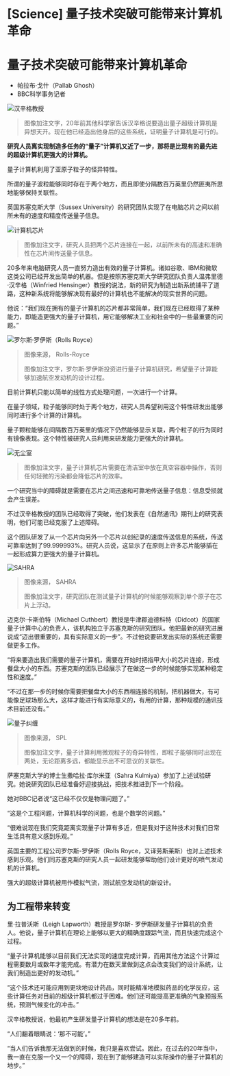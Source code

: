 # [Science] 量子技术突破可能带来计算机革命

#  量子技术突破可能带来计算机革命

  * 帕拉布·戈什（Pallab Ghosh） 
  * BBC科学事务记者 


![汉辛格教授](_128528124_winni1.jpg)

> 图像加注文字，20年前其他科学家告诉汉辛格说要造出量子超级计算机是异想天开。现在他已经造出他身后的这些系统，证明量子计算机是可行的。

**研究人员离实现制造多任务的“量子”计算机又近了一步，那将是比现有的最先进的超级计算机更强大的计算机。**

量子计算机利用了亚原子粒子的怪异特性。

所谓的量子波粒能够同时存在于两个地方，而且即使分隔数百万英里仍然匪夷所思地能够保持关联性。

英国苏塞克斯大学（Sussex University）的研究团队实现了在电脑芯片之间以前所未有的速度和精度传送量子信息。

![计算机芯片](_128528121_tonychip.jpg)

> 图像加注文字，研究人员把两个芯片连接在一起，以前所未有的高速和准确性在芯片间传送量子信息。

20多年来电脑研究人员一直努力造出有效的量子计算机。诸如谷歌、IBM和微软这类公司已经开发出简单的机器。但是按照苏塞克斯大学研究团队负责人温弗里德·汉辛格（Winfried Hensinger）教授的说法，新的研究为制造出新系统铺平了道路，这种新系统将能够解决现有最好的计算机也不能解决的现实世界的问题。

他说：“我们现在拥有的量子计算机的芯片都非常简单，我们现在已经取得了某种能力，即能造更强大的量子计算机，用它能够解决工业和社会中的一些最重要的问题。”

![罗尔斯·罗伊斯（Rolls Royce）](_128562528_06c57805-b2cd-4e89-8475-c3e2b1c1bf3c.png)

> 图像来源，  Rolls-Royce
>
> 图像加注文字，罗尔斯·罗伊斯投资进行量子计算机研究，希望量子计算能够加速航空发动机的设计过程。

目前计算机只能以简单的线性方式处理问题，一次进行一个计算。

在量子领域，粒子能够同时处于两个地方，研究人员希望利用这个特性研发出能够同时进行多个计算的计算机。

量子颗粒能够在间隔数百万英里的情况下仍然能够显示关联，两个粒子的行为同时有镜像表现。这个特性被研究人员利用来研发能力更强大的计算机。

![无尘室](_128528014_cleanroom.jpg)

> 图像加注文字，量子计算机芯片需要在清洁室中放在真空容器中操作，否则任何轻微的污染都会降低芯片的效率。

一个研究当中的障碍就是需要在芯片之间迅速和可靠地传送量子信息：信息受损就会产生误差。

不过汉辛格教授的团队已经取得了突破，他们发表在《自然通讯》期刊上的研究表明，他们可能已经克服了上述障碍。

这个团队研发了从一个芯片向另外一个芯片以创纪录的速度传送信息的系统，传送可靠率达到了99.999993%。研究人员说，这显示了在原则上许多芯片能够插在一起形成算力更强大的量子计算机。

![SAHRA](_128645147_6b485306-a996-4f28-9d07-da97aae23b04.jpg)

> 图像来源，  SAHRA
>
> 图像加注文字，研究团队在测试量子计算机的时候能够观察到单个原子在芯片上浮动。

迈克尔·卡斯伯特（Michael Cuthbert）教授是牛津郡迪德科特（Didcot）的国家量子计算中心的负责人，该机构独立于苏塞克斯的研究团队。他把最新的研究进展说成“迈出很重要的，具有实际意义的一步”。不过他说要研发出实际的系统还需要做更多工作。

“将来要造出我们需要的量子计算机，需要在开始时把指甲大小的芯片连接，形成餐盘大小的东西。苏塞克斯的团队已经展示了在做这一步的时候能够实现某种稳定性和速度。”

“不过在那一步的时候你需要把餐盘大小的东西相连接的机制，把机器做大，有可能像足球场那么大，这样才能进行有实际意义的，有用的计算，那种规模的通讯技术目前还没有。”

![量子纠缠](_128528116_quantum_entanglement_illustration-1.jpg)

> 图像来源，  SPL
>
> 图像加注文字，量子计算利用微观粒子的奇异特性，即粒子能够同时出现在两处，无论距离多远，都能显示出不可思议的关联性。

萨塞克斯大学的博士生撒哈拉·库尔米亚（Sahra Kulmiya）参加了上述试验研究。她说研究团队已经准备好迎接挑战，把技术推进到下一个阶段。

她对BBC记者说“这已经不仅仅是物理问题了。”

“这是个工程问题，计算机科学的问题，也是个数学的问题。”

“很难说现在我们究竟距离实现量子计算有多近，但是我对于这种技术对我们日常生活具有意义感到乐观。”

英国主要的工程公司罗尔斯-罗伊斯（Rolls Royce，又译劳斯莱斯）也对上述技术感到乐观。他们同苏塞克斯的研究人员一起研发能够帮助他们设计更好的喷气发动机的计算机。

强大的超级计算机被用作模拟气流，测试航空发动机的新设计。

##  为工程带来转变

里·拉普沃斯（Leigh Lapworth）教授是罗尔斯- 罗伊斯研发量子计算机的负责人。他说，量子计算机在理论上能够以更大的精确度跟踪气流，而且快速完成这个过程。

“量子计算机能够以目前我们无法实现的速度完成计算，而用其他方法这个计算过程需要数月或数年才能完成。有潜力在数天里做到这点会改变我们的设计系统，让我们制造出更好的发动机。”

“这个技术还可能应用到更块地设计药品，同时能精准地模拟药品的化学反应，这些计算任务对目前的超级计算机都过于困难。他们还可能提高更准确的气象预报系统，预测气候变化的冲击。”

汉辛格教授说，他最初产生研发量子计算机的想法是在20多年前。

“人们翻着眼睛说：‘那不可能’。”

“当人们告诉我那无法做到的时候，我只是喜欢尝试。因此，在过去的20年当中，我一直在克服一个又一个的障碍，现在到了能够建造可以实际操作的量子计算机的地步。”


